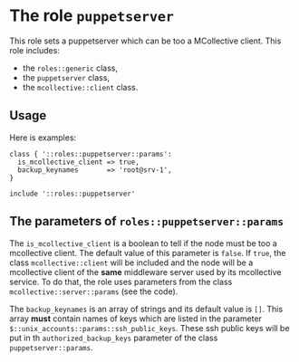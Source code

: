 # The role `puppetserver`

This role sets a puppetserver which can be too a MCollective
client. This role includes:

- the `roles::generic` class,
- the `puppetserver` class,
- the `mcollective::client` class.




## Usage

Here is examples:

```puppet
class { '::roles::puppetserver::params':
  is_mcollective_client => true,
  backup_keynames       => 'root@srv-1',
}

include '::roles::puppetserver'
```




## The parameters of `roles::puppetserver::params`


The `is_mcollective_client` is a boolean to tell if the node
must be too a mcollective client. The default value of this
parameter is `false`. If `true`, the class
`mcollective::client` will be included and the node will be
a mcollective client of the **same** middleware server used
by its mcollective service. To do that, the role uses
parameters from the class `mcollective::server::params` (see
the code).

The `backup_keynames` is an array of strings and its default
value is `[]`. This array **must** contain names of keys
which are listed in the parameter
`$::unix_accounts::params::ssh_public_keys`. These ssh
public keys will be put in th `authorized_backup_keys`
parameter of the class `puppetserver::params`.


